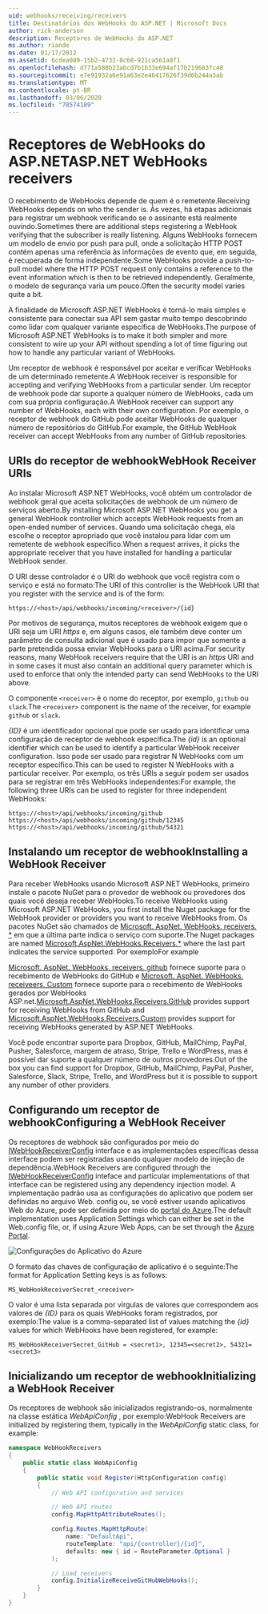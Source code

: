 ```yaml
---
uid: webhooks/receiving/receivers
title: Destinatários dos WebHooks do ASP.NET | Microsoft Docs
author: rick-anderson
description: Receptores de WebHooks do ASP.NET
ms.author: riande
ms.date: 01/17/2012
ms.assetid: 6cdea089-15b2-4732-8c68-921ca561a8f1
ms.openlocfilehash: d771a588b23abcd7b1b33e694af17b219683fc48
ms.sourcegitcommit: e7e91932a6e91a63e2e46417626f39d6b244a3ab
ms.translationtype: MT
ms.contentlocale: pt-BR
ms.lasthandoff: 03/06/2020
ms.locfileid: "78574189"
---
```

# <a name="aspnet-webhooks-receivers"></a><span data-ttu-id="31245-103">Receptores de WebHooks do ASP.NET</span><span class="sxs-lookup"><span data-stu-id="31245-103">ASP.NET WebHooks receivers</span></span>

<span data-ttu-id="31245-104">O recebimento de WebHooks depende de quem é o remetente.</span><span class="sxs-lookup"><span data-stu-id="31245-104">Receiving WebHooks depends on who the sender is.</span></span> <span data-ttu-id="31245-105">Às vezes, há etapas adicionais para registrar um webhook verificando se o assinante está realmente ouvindo.</span><span class="sxs-lookup"><span data-stu-id="31245-105">Sometimes there are additional steps registering a WebHook verifying that the subscriber is really listening.</span></span> <span data-ttu-id="31245-106">Alguns WebHooks fornecem um modelo de envio por push para pull, onde a solicitação HTTP POST contém apenas uma referência às informações de evento que, em seguida, é recuperada de forma independente.</span><span class="sxs-lookup"><span data-stu-id="31245-106">Some WebHooks provide a push-to-pull model where the HTTP POST request only contains a reference to the event information which is then to be retrieved independently.</span></span> <span data-ttu-id="31245-107">Geralmente, o modelo de segurança varia um pouco.</span><span class="sxs-lookup"><span data-stu-id="31245-107">Often the security model varies quite a bit.</span></span>

<span data-ttu-id="31245-108">A finalidade de Microsoft ASP.NET WebHooks é torná-lo mais simples e consistente para conectar sua API sem gastar muito tempo descobrindo como lidar com qualquer variante específica de WebHooks.</span><span class="sxs-lookup"><span data-stu-id="31245-108">The purpose of Microsoft ASP.NET WebHooks is to make it both simpler and more consistent to wire up your API without spending a lot of time figuring out how to handle any particular variant of WebHooks.</span></span>

<span data-ttu-id="31245-109">Um receptor de webhook é responsável por aceitar e verificar WebHooks de um determinado remetente.</span><span class="sxs-lookup"><span data-stu-id="31245-109">A WebHook receiver is responsible for accepting and verifying WebHooks from a particular sender.</span></span> <span data-ttu-id="31245-110">Um receptor de webhook pode dar suporte a qualquer número de WebHooks, cada um com sua própria configuração.</span><span class="sxs-lookup"><span data-stu-id="31245-110">A WebHook receiver can support any number of WebHooks, each with their own configuration.</span></span> <span data-ttu-id="31245-111">Por exemplo, o receptor de webhook do GitHub pode aceitar WebHooks de qualquer número de repositórios do GitHub.</span><span class="sxs-lookup"><span data-stu-id="31245-111">For example, the GitHub WebHook receiver can accept WebHooks from any number of GitHub repositories.</span></span>

## <a name="webhook-receiver-uris"></a><span data-ttu-id="31245-112">URIs do receptor de webhook</span><span class="sxs-lookup"><span data-stu-id="31245-112">WebHook Receiver URIs</span></span>

<span data-ttu-id="31245-113">Ao instalar Microsoft ASP.NET WebHooks, você obtém um controlador de webhook geral que aceita solicitações de webhook de um número de serviços aberto.</span><span class="sxs-lookup"><span data-stu-id="31245-113">By installing Microsoft ASP.NET WebHooks you get a general WebHook controller which accepts WebHook requests from an open-ended number of services.</span></span> <span data-ttu-id="31245-114">Quando uma solicitação chega, ela escolhe o receptor apropriado que você instalou para lidar com um remetente de webhook específico.</span><span class="sxs-lookup"><span data-stu-id="31245-114">When a request arrives, it picks the appropriate receiver that you have installed for handling a particular WebHook sender.</span></span>

<span data-ttu-id="31245-115">O URI desse controlador é o URI do webhook que você registra com o serviço e está no formato:</span><span class="sxs-lookup"><span data-stu-id="31245-115">The URI of this controller is the WebHook URI that you register with the service and is of the form:</span></span>

```
https://<host>/api/webhooks/incoming/<receiver>/{id}
```

<span data-ttu-id="31245-116">Por motivos de segurança, muitos receptores de webhook exigem que o URI seja um URI *https* e, em alguns casos, ele também deve conter um parâmetro de consulta adicional que é usado para impor que somente a parte pretendida possa enviar WebHooks para o URI acima.</span><span class="sxs-lookup"><span data-stu-id="31245-116">For security reasons, many WebHook receivers require that the URI is an *https* URI and in some cases it must also contain an additional query parameter which is used to enforce that only the intended party can send WebHooks to the URI above.</span></span>

<span data-ttu-id="31245-117">O componente `<receiver>` é o nome do receptor, por exemplo, `github` ou `slack`.</span><span class="sxs-lookup"><span data-stu-id="31245-117">The `<receiver>` component is the name of the receiver, for example `github` or `slack`.</span></span>

<span data-ttu-id="31245-118">*{ID}* é um identificador opcional que pode ser usado para identificar uma configuração de receptor de webhook específica.</span><span class="sxs-lookup"><span data-stu-id="31245-118">The *{id}* is an optional identifier which can be used to identify a particular WebHook receiver configuration.</span></span> <span data-ttu-id="31245-119">Isso pode ser usado para registrar N WebHooks com um receptor específico.</span><span class="sxs-lookup"><span data-stu-id="31245-119">This can be used to register N WebHooks with a particular receiver.</span></span> <span data-ttu-id="31245-120">Por exemplo, os três URIs a seguir podem ser usados para se registrar em três WebHooks independentes:</span><span class="sxs-lookup"><span data-stu-id="31245-120">For example, the following three URIs can be used to register for three independent WebHooks:</span></span>

```
https://<host>/api/webhooks/incoming/github
https://<host>/api/webhooks/incoming/github/12345
https://<host>/api/webhooks/incoming/github/54321
```

## <a name="installing-a-webhook-receiver"></a><span data-ttu-id="31245-121">Instalando um receptor de webhook</span><span class="sxs-lookup"><span data-stu-id="31245-121">Installing a WebHook Receiver</span></span>

<span data-ttu-id="31245-122">Para receber WebHooks usando Microsoft ASP.NET WebHooks, primeiro instale o pacote NuGet para o provedor de webhook ou provedores dos quais você deseja receber WebHooks.</span><span class="sxs-lookup"><span data-stu-id="31245-122">To receive WebHooks using Microsoft ASP.NET WebHooks, you first install the Nuget package for the WebHook provider or providers you want to receive WebHooks from.</span></span> <span data-ttu-id="31245-123">Os pacotes NuGet são chamados de [Microsoft. AspNet. WebHooks. receivers. \*](https://www.nuget.org/packages?q=Microsoft.AspNet.WebHooks.Receivers) em que a última parte indica o serviço com suporte.</span><span class="sxs-lookup"><span data-stu-id="31245-123">The Nuget packages are named [Microsoft.AspNet.WebHooks.Receivers.\*](https://www.nuget.org/packages?q=Microsoft.AspNet.WebHooks.Receivers) where the last part indicates the service supported.</span></span> <span data-ttu-id="31245-124">Por exemplo</span><span class="sxs-lookup"><span data-stu-id="31245-124">For example</span></span>

<span data-ttu-id="31245-125">[Microsoft. AspNet. WebHooks. receivers. github](https://www.nuget.org/packages?q=Microsoft.AspNet.WebHooks.Receivers.GitHub) fornece suporte para o recebimento de WebHooks do GitHub e [Microsoft. AspNet. WebHooks. receiveers. Custom](https://www.nuget.org/packages?q=Microsoft.AspNet.WebHooks.Receivers.Custom) fornece suporte para o recebimento de WebHooks gerados por WebHooks ASP.net.</span><span class="sxs-lookup"><span data-stu-id="31245-125">[Microsoft.AspNet.WebHooks.Receivers.GitHub](https://www.nuget.org/packages?q=Microsoft.AspNet.WebHooks.Receivers.GitHub) provides support for receiving WebHooks from GitHub and [Microsoft.AspNet.WebHooks.Receivers.Custom](https://www.nuget.org/packages?q=Microsoft.AspNet.WebHooks.Receivers.Custom) provides support for receiving WebHooks generated by ASP.NET WebHooks.</span></span>

<span data-ttu-id="31245-126">Você pode encontrar suporte para Dropbox, GitHub, MailChimp, PayPal, Pusher, Salesforce, margem de atraso, Stripe, Trello e WordPress, mas é possível dar suporte a qualquer número de outros provedores.</span><span class="sxs-lookup"><span data-stu-id="31245-126">Out of the box you can find support for Dropbox, GitHub, MailChimp, PayPal, Pusher, Salesforce, Slack, Stripe, Trello, and WordPress but it is possible to support any number of other providers.</span></span>

## <a name="configuring-a-webhook-receiver"></a><span data-ttu-id="31245-127">Configurando um receptor de webhook</span><span class="sxs-lookup"><span data-stu-id="31245-127">Configuring a WebHook Receiver</span></span>

<span data-ttu-id="31245-128">Os receptores de webhook são configurados por meio do [IWebHookReceiverConfig](https://github.com/aspnet/WebHooks/blob/master/src/Microsoft.AspNet.WebHooks.Receivers/WebHooks/IWebHookReceiverConfig.cs) interface e as implementações específicas dessa interface podem ser registradas usando qualquer modelo de injeção de dependência.</span><span class="sxs-lookup"><span data-stu-id="31245-128">WebHook Receivers are configured through the [IWebHookReceiverConfig](https://github.com/aspnet/WebHooks/blob/master/src/Microsoft.AspNet.WebHooks.Receivers/WebHooks/IWebHookReceiverConfig.cs) inteface and particular implementations of that interface can be registered using any dependency injection model.</span></span> <span data-ttu-id="31245-129">A implementação padrão usa as configurações do aplicativo que podem ser definidas no arquivo Web. config ou, se você estiver usando aplicativos Web do Azure, pode ser definida por meio do [portal do Azure](https://portal.azure.com/).</span><span class="sxs-lookup"><span data-stu-id="31245-129">The default implementation uses Application Settings which can either be set in the Web.config file, or, if using Azure Web Apps, can be set through the [Azure Portal](https://portal.azure.com/).</span></span>

![Configurações do Aplicativo do Azure](_static/AzureAppSettings.png)

<span data-ttu-id="31245-131">O formato das chaves de configuração de aplicativo é o seguinte:</span><span class="sxs-lookup"><span data-stu-id="31245-131">The format for Application Setting keys is as follows:</span></span>

```
MS_WebHookReceiverSecret_<receiver>
```

<span data-ttu-id="31245-132">O valor é uma lista separada por vírgulas de valores que correspondem aos valores de *{ID}* para os quais WebHooks foram registrados, por exemplo:</span><span class="sxs-lookup"><span data-stu-id="31245-132">The value is a comma-separated list of values matching the *{id}* values for which WebHooks have been registered, for example:</span></span>

```
MS_WebHookReceiverSecret_GitHub = <secret1>, 12345=<secret2>, 54321=<secret3>
```

## <a name="initializing-a-webhook-receiver"></a><span data-ttu-id="31245-133">Inicializando um receptor de webhook</span><span class="sxs-lookup"><span data-stu-id="31245-133">Initializing a WebHook Receiver</span></span>

<span data-ttu-id="31245-134">Os receptores de webhook são inicializados registrando-os, normalmente na classe estática *WebApiConfig* , por exemplo:</span><span class="sxs-lookup"><span data-stu-id="31245-134">WebHook Receivers are initialized by registering them, typically in the *WebApiConfig* static class, for example:</span></span>

```csharp
namespace WebHookReceivers
{
    public static class WebApiConfig
    {
        public static void Register(HttpConfiguration config)
        {
            // Web API configuration and services

            // Web API routes
            config.MapHttpAttributeRoutes();

            config.Routes.MapHttpRoute(
                name: "DefaultApi",
                routeTemplate: "api/{controller}/{id}",
                defaults: new { id = RouteParameter.Optional }
            );

            // Load receivers
            config.InitializeReceiveGitHubWebHooks();
        }
    }
}
```
